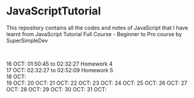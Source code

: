 # JavaScriptTutorial
This repository contains all the codes and notes of JavaScript that I have learnt from JavaScript Tutorial Full Course - Beginner to Pro course by SuperSimpleDev

<br>

16 OCT:  01:50:45 to 02:32:27  Homework 4   <br>
17 OCT:  02:32:27 to 02:52:09  Homework 5   <br>
18 OCT:  
19 OCT:
20 OCT:
21 OCT:
22 OCT:
23 OCT:
24 OCT:
25 OCT:
26 OCT:
27 OCT:
28 OCT:
29 OCT:
30 OCT:
31 OCT:
